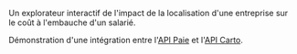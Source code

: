 Un explorateur interactif de l'impact de la localisation d'une entreprise sur le coût à l'embauche d'un salarié.

Démonstration d'une intégration entre l'[API Paie](http://embauche.sgmap.fr) et l'[API Carto](https://github.com/sgmap/apicarto/wiki/Index).

